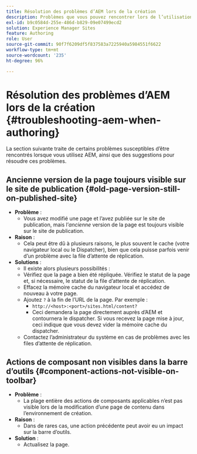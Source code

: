 ```yaml
---
title: Résolution des problèmes d’AEM lors de la création
description: Problèmes que vous pouvez rencontrer lors de l’utilisation d’AEM
exl-id: b9c0584d-255e-486d-b829-09e07499ecd2
solution: Experience Manager Sites
feature: Authoring
role: User
source-git-commit: 90f7f6209df5f837583a7225940a5984551f6622
workflow-type: tm+mt
source-wordcount: '235'
ht-degree: 96%

---
```


# Résolution des problèmes d’AEM lors de la création {#troubleshooting-aem-when-authoring}

La section suivante traite de certains problèmes susceptibles d’être rencontrés lorsque vous utilisez AEM, ainsi que des suggestions pour résoudre ces problèmes.

## Ancienne version de la page toujours visible sur le site de publication {#old-page-version-still-on-published-site}

* **Problème** :
   * Vous avez modifié une page et l’avez publiée sur le site de publication, mais l’*ancienne* version de la page est toujours visible sur le site de publication.
* **Raison** :
   * Cela peut être dû à plusieurs raisons, le plus souvent le cache (votre navigateur local ou le Dispatcher), bien que cela puisse parfois venir d’un problème avec la file d’attente de réplication.
* **Solutions** :
   * Il existe alors plusieurs possibilités :
   * Vérifiez que la page a bien été répliquée. Vérifiez le statut de la page et, si nécessaire, le statut de la file d’attente de réplication.
   * Effacez la mémoire cache du navigateur local et accédez de nouveau à votre page.
   * Ajoutez `?` à la fin de l’URL de la page. Par exemple :
      * `http://<host>:<port>/sites.html/content?`
      * Ceci demandera la page directement auprès d’AEM et contournera le dispatcher. Si vous recevez la page mise à jour, ceci indique que vous devez vider la mémoire cache du dispatcher.
   * Contactez l’administrateur du système en cas de problèmes avec les files d’attente de réplication.

## Actions de composant non visibles dans la barre d’outils {#component-actions-not-visible-on-toolbar}

* **Problème** :
   * La plage entière des actions de composants applicables n’est pas visible lors de la modification d’une page de contenu dans l’environnement de création.
* **Raison** :
   * Dans de rares cas, une action précédente peut avoir eu un impact sur la barre d’outils.
* **Solution** :
   * Actualisez la page.

